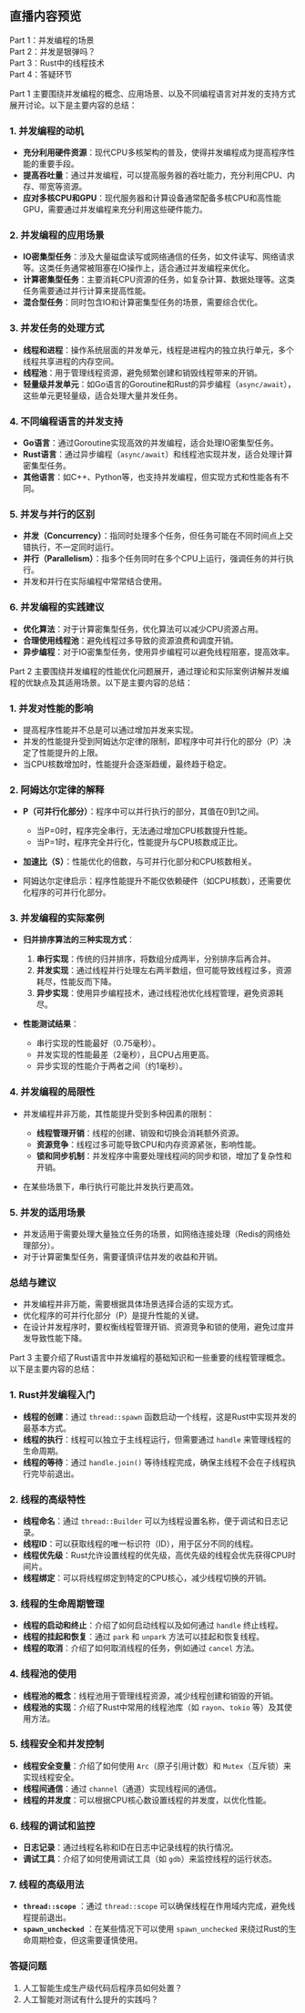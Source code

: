 ## 直播内容预览

Part 1：并发编程的场景  
Part 2：并发是银弹吗？  
Part 3：Rust中的线程技术  
Part 4：答疑环节

Part 1 主要围绕并发编程的概念、应用场景、以及不同编程语言对并发的支持方式展开讨论。以下是主要内容的总结：

### 1. **并发编程的动机**

- **充分利用硬件资源**：现代CPU多核架构的普及，使得并发编程成为提高程序性能的重要手段。
- **提高吞吐量**：通过并发编程，可以提高服务器的吞吐能力，充分利用CPU、内存、带宽等资源。
- **应对多核CPU和GPU**：现代服务器和计算设备通常配备多核CPU和高性能GPU，需要通过并发编程来充分利用这些硬件能力。

### 2. **并发编程的应用场景**

- **IO密集型任务**：涉及大量磁盘读写或网络通信的任务，如文件读写、网络请求等。这类任务通常被阻塞在IO操作上，适合通过并发编程来优化。
- **计算密集型任务**：主要消耗CPU资源的任务，如复杂计算、数据处理等。这类任务需要通过并行计算来提高性能。
- **混合型任务**：同时包含IO和计算密集型任务的场景，需要综合优化。

### 3. **并发任务的处理方式**

- **线程和进程**：操作系统层面的并发单元，线程是进程内的独立执行单元，多个线程共享进程的内存空间。
- **线程池**：用于管理线程资源，避免频繁创建和销毁线程带来的开销。
- **轻量级并发单元**：如Go语言的Goroutine和Rust的异步编程（`async/await`），这些单元更轻量级，适合处理大量并发任务。

### 4. **不同编程语言的并发支持**

- **Go语言**：通过Goroutine实现高效的并发编程，适合处理IO密集型任务。
- **Rust语言**：通过异步编程（`async/await`）和线程池实现并发，适合处理计算密集型任务。
- **其他语言**：如C++、Python等，也支持并发编程，但实现方式和性能各有不同。

### 5. **并发与并行的区别**

- **并发（Concurrency）**：指同时处理多个任务，但任务可能在不同时间点上交错执行，不一定同时运行。
- **并行（Parallelism）**：指多个任务同时在多个CPU上运行，强调任务的并行执行。
- 并发和并行在实际编程中常常结合使用。

### 6. **并发编程的实践建议**

- **优化算法**：对于计算密集型任务，优化算法可以减少CPU资源占用。
- **合理使用线程池**：避免线程过多导致的资源浪费和调度开销。
- **异步编程**：对于IO密集型任务，使用异步编程可以避免线程阻塞，提高效率。

Part 2 主要围绕并发编程的性能优化问题展开，通过理论和实际案例讲解并发编程的优缺点及其适用场景。以下是主要内容的总结：

### 1. **并发对性能的影响**

- 提高程序性能并不总是可以通过增加并发来实现。
- 并发的性能提升受到阿姆达尔定律的限制，即程序中可并行化的部分（P）决定了性能提升的上限。
- 当CPU核数增加时，性能提升会逐渐趋缓，最终趋于稳定。

### 2. **阿姆达尔定律的解释**

- **P（可并行化部分）**：程序中可以并行执行的部分，其值在0到1之间。
  
  - 当P=0时，程序完全串行，无法通过增加CPU核数提升性能。
  - 当P=1时，程序完全并行化，性能提升与CPU核数成正比。
- **加速比（S）**：性能优化的倍数，与可并行化部分和CPU核数相关。
- 阿姆达尔定律启示：程序性能提升不能仅依赖硬件（如CPU核数），还需要优化程序的可并行化部分。

### 3. **并发编程的实际案例**

- **归并排序算法的三种实现方式**：
  
  1. **串行实现**：传统的归并排序，将数组分成两半，分别排序后再合并。
  2. **并发实现**：通过线程并行处理左右两半数组，但可能导致线程过多，资源耗尽，性能反而下降。
  3. **异步实现**：使用异步编程技术，通过线程池优化线程管理，避免资源耗尽。
- **性能测试结果**：
  
  - 串行实现的性能最好（0.75毫秒）。
  - 并发实现的性能最差（2毫秒），且CPU占用更高。
  - 异步实现的性能介于两者之间（约1毫秒）。

### 4. **并发编程的局限性**

- 并发编程并非万能，其性能提升受到多种因素的限制：
  
  - **线程管理开销**：线程的创建、销毁和切换会消耗额外资源。
  - **资源竞争**：线程过多可能导致CPU和内存资源紧张，影响性能。
  - **锁和同步机制**：并发程序中需要处理线程间的同步和锁，增加了复杂性和开销。
- 在某些场景下，串行执行可能比并发执行更高效。

### 5. **并发的适用场景**

- 并发适用于需要处理大量独立任务的场景，如网络连接处理（Redis的网络处理部分）。
- 对于计算密集型任务，需要谨慎评估并发的收益和开销。

### **总结与建议**

- 并发编程并非万能，需要根据具体场景选择合适的实现方式。
- 优化程序的可并行化部分（P）是提升性能的关键。
- 在设计并发程序时，要权衡线程管理开销、资源竞争和锁的使用，避免过度并发导致性能下降。

Part 3 主要介绍了Rust语言中并发编程的基础知识和一些重要的线程管理概念。以下是主要内容的总结：

### 1. **Rust并发编程入门**

- **线程的创建**：通过 `thread::spawn` 函数启动一个线程，这是Rust中实现并发的最基本方式。
- **线程的执行**：线程可以独立于主线程运行，但需要通过 `handle` 来管理线程的生命周期。
- **线程的等待**：通过 `handle.join()` 等待线程完成，确保主线程不会在子线程执行完毕前退出。

### 2. **线程的高级特性**

- **线程命名**：通过 `thread::Builder` 可以为线程设置名称，便于调试和日志记录。
- **线程ID**：可以获取线程的唯一标识符（ID），用于区分不同的线程。
- **线程优先级**：Rust允许设置线程的优先级，高优先级的线程会优先获得CPU时间片。
- **线程绑定**：可以将线程绑定到特定的CPU核心，减少线程切换的开销。

### 3. **线程的生命周期管理**

- **线程的启动和终止**：介绍了如何启动线程以及如何通过 `handle` 终止线程。
- **线程的挂起和恢复**：通过 `park` 和 `unpark` 方法可以挂起和恢复线程。
- **线程的取消**：介绍了如何取消线程的任务，例如通过 `cancel` 方法。

### 4. **线程池的使用**

- **线程池的概念**：线程池用于管理线程资源，减少线程创建和销毁的开销。
- **线程池的实现**：介绍了Rust中常用的线程池库（如 `rayon`、`tokio` 等）及其使用方法。

### 5. **线程安全和并发控制**

- **线程安全变量**：介绍了如何使用 `Arc`（原子引用计数）和 `Mutex`（互斥锁）来实现线程安全。
- **线程间通信**：通过 `channel`（通道）实现线程间的通信。
- **线程的并发度**：可以根据CPU核心数设置线程的并发度，以优化性能。

### 6. **线程的调试和监控**

- **日志记录**：通过线程名称和ID在日志中记录线程的执行情况。
- **调试工具**：介绍了如何使用调试工具（如 `gdb`）来监控线程的运行状态。

### 7. **线程的高级用法**

- **`thread::scope`** ：通过 `thread::scope` 可以确保线程在作用域内完成，避免线程提前退出。
- **`spawn_unchecked`** ：在某些情况下可以使用 `spawn_unchecked` 来绕过Rust的生命周期检查，但这需要谨慎使用。

### 答疑问题

1. 人工智能生成生产级代码后程序员如何处置？
2. 人工智能对测试有什么提升的实践吗？